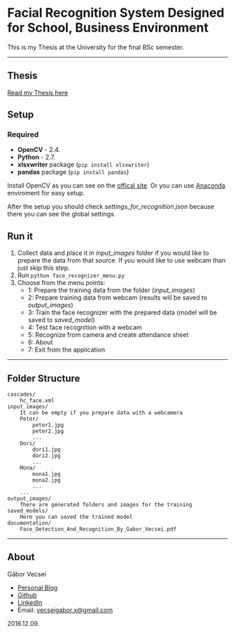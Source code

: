# Facial Recognition System Designed for School, Business Environment

This is my Thesis at the University for the final BSc semester.

-------------------------------

## Thesis

[Read my Thesis here](https://github.com/gaborvecsei/Face-Recognizer/blob/master/documentation/Arcfelismero_rendszer_kialakitasa_Vecsei_Gabor.pdf)

## Setup

### Required

- **OpenCV** - 2.4.
- **Python** - 2.7.
- **xlsxwriter** package (`pip install xlsxwriter`)
- **pandas** package (`pip install pandas`)

Install OpenCV as you can see on the [offical site](http://opencv.org/).
Or you can use [Anaconda](https://anaconda.org/) enviroment for easy setup.

After the setup you should check *settings_for_recognition.json* because there you can see the global settings.

## Run it

1. Collect data and place it in *input_images* folder if you would like to prepare the data from that source. If you would like to use webcam than just skip this step.
2. Run `python face_recognizer_menu.py`
3. Choose from the menu points:
	- 1: Prepare the training data from the folder (*input_images*)
	- 2: Prepare training data from webcam (results will be saved to *output_images*)
	- 3: Train the face recognizer with the prepared data (model will be saved to *saved_model*)
	- 4: Test face recognition with a webcam
	- 5: Recognize from camera and create attendance sheet
	- 6: About
	- 7: Exit from the application

-------------------------------

## Folder Structure

```
cascades/
	hc_face.xml
input_images/
	It can be empty if you prepare data with a webcamera
	Peter/
		peter1.jpg
		peter2.jpg
		...
	Dori/
		dori1.jpg
		dori2.jpg
		...
	Mona/
		mona1.jpg
		mona2.jpg
		...
	...
output_images/
	There are generated folders and images for the training
saved_models/
	Here you can saved the trained model
documentation/
	Face_Detection_And_Recognition_By_Gabor_Vecsei.pdf
```

-------------------------------

## About

Gábor Vecsei

- [Personal Blog](https://gaborvecsei.wordpress.com/)
- [Github](https://github.com/gaborvecsei)
- [LinkedIn](https://www.linkedin.com/in/gaborvecsei)
- Email: vecseigabor.x@gmail.com

2016.12.09.

